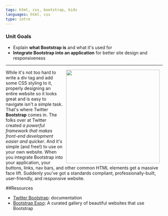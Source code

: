 ```yaml
---
tags: html, css, bootstrap, kids
languages: html, css
type: intro
---
```

### Unit Goals
* Explain **what Bootstrap is** and what it's used for
* **Integrate Bootstrap into an application** for better site design and responsiveness

---
<img src="https://s3.amazonaws.com/after-school-assets/bootstrap.jpg" width="300px" align="right" hspace="10"> While it's not too hard to write a div tag and add some CSS styling to it, properly designing an entire website so it looks great and is easy to navigate isn't a simple task. That's where Twitter **Bootstrap** comes in. The folks over at Twitter created _a powerful framework that makes front-end development easier and quicker_. And it's simple (and free!) to use on your own website. When you integrate Bootstrap into your application, your buttons, links, nav bars, and other common HTML elements get a massive face lift. Suddenly you've got a standards compliant, professionally-built, user-friendly, and responsive website.


##Resources
+ <a href="http://getbootstrap.com/">Twitter Bootstrap</a>: documentation
+ <a href="http://getbootstrap.com/">Bootstrap Expo</a>: A curated gallery of beautiful websites that use Bootstrap
